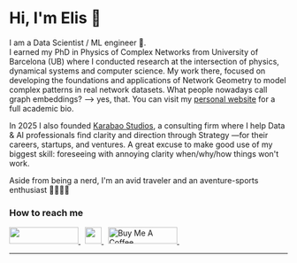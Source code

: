 # Hi, I'm Elis 👋 

I am a Data Scientist / ML engineer 🌴.</br>
I earned my PhD in Physics of Complex Networks from University of Barcelona (UB) where I conducted research at the intersection of physics, dynamical systems and computer science. My work there, focused on developing the foundations and applications of Network Geometry to model complex patterns in real network datasets. What people nowadays call graph embeddings? --> yes, that. You can visit my [personal website](https://elisendaortiz.github.io/) for a full academic bio.

In 2025 I also founded [Karabao Studios](https://karabaostudios.com/), a consulting firm where I help Data & AI professionals find clarity and direction through Strategy —for their careers, startups, and ventures. A great excuse to make good use of my biggest skill: foreseeing with annoying clarity when/why/how things won't work.

Aside from being a nerd, I'm an avid traveler and an aventure-sports enthusiast 🏄🏼‍♂️🌺

<h3> How to reach me </h3>
<div>
    <a href="https://www.linkedin.com/in/elisendaortiz/" target="_blank">
        <img src="https://img.shields.io/badge/LinkedIn-0077B5?style=for-the-badge&logo=linkedin&logoColor=white" height="30" width="125px">
    </a>&nbsp
    <a href="https://calendly.com/karabaostudios/" target="_blank">
        <img src="https://img.shields.io/badge/Calendly-Let's%20Talk!-purple?style=for-the-badge&logo=googlechat" height="30">
    </a>&nbsp
    <a href="https://www.buymeacoffee.com/eortiz" target="_blank">    
        <img src="https://cdn.buymeacoffee.com/buttons/default-orange.png" alt="Buy Me A Coffee" height="30" width="125"
    </a>&nbsp
    
</div>
<hr>

